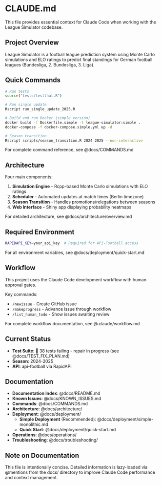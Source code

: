 # CLAUDE.md

This file provides essential context for Claude Code when working with the League Simulator codebase.

## Project Overview

League Simulator is a football league prediction system using Monte Carlo simulations and ELO ratings to predict final standings for German football leagues (Bundesliga, 2. Bundesliga, 3. Liga).

## Quick Commands

```bash
# Run tests
source("tests/testthat.R")

# Run single update
Rscript run_single_update_2025.R

# Build and run Docker (simple version)
docker build -f Dockerfile.simple -t league-simulator:simple .
docker-compose -f docker-compose.simple.yml up -d

# Season transition
Rscript scripts/season_transition.R 2024 2025 --non-interactive
```

For complete command reference, see @docs/COMMANDS.md

## Architecture

Four main components:
1. **Simulation Engine** - Rcpp-based Monte Carlo simulations with ELO ratings
2. **Scheduler** - Automated updates at match times (Berlin timezone)
3. **Season Transition** - Handles promotions/relegations between seasons
4. **Web Interface** - Shiny app displaying probability heatmaps

For detailed architecture, see @docs/architecture/overview.md

## Required Environment

```bash
RAPIDAPI_KEY=your_api_key  # Required for API-Football access
```

For all environment variables, see @docs/deployment/quick-start.md

## Workflow

This project uses the Claude Code development workflow with human approval gates.

Key commands:
- `/newissue` - Create GitHub issue
- `/makeprogress` - Advance issue through workflow
- `/list_human_todo` - Show issues awaiting review

For complete workflow documentation, see @.claude/workflow.md

## Current Status

- **Test Suite**: 🚧 38 tests failing - repair in progress (see @docs/TEST_FIX_PLAN.md)
- **Season**: 2024-2025
- **API**: api-football via RapidAPI

## Documentation

- **Documentation Index**: @docs/README.md
- **Known Issues**: @docs/KNOWN_ISSUES.md
- **Commands**: @docs/COMMANDS.md
- **Architecture**: @docs/architecture/
- **Deployment**: @docs/deployment/
  - **Simple Deployment** (Recommended): @docs/deployment/simple-monolithic.md
  - **Quick Start**: @docs/deployment/quick-start.md
- **Operations**: @docs/operations/
- **Troubleshooting**: @docs/troubleshooting/

## Note on Documentation

This file is intentionally concise. Detailed information is lazy-loaded via @mentions from the docs/ directory to improve Claude Code performance and context management.
